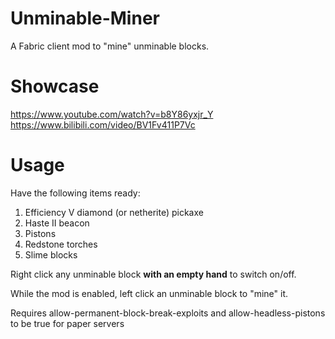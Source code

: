 # Unminable-Miner
A Fabric client mod to "mine" unminable blocks.

# Showcase
https://www.youtube.com/watch?v=b8Y86yxjr_Y  
https://www.bilibili.com/video/BV1Fv411P7Vc

# Usage
Have the following items ready:
1. Efficiency V diamond (or netherite) pickaxe
2. Haste II beacon
3. Pistons
4. Redstone torches
5. Slime blocks

Right click any unminable block **with an empty hand** to switch on/off.

While the mod is enabled, left click an unminable block to "mine" it.

Requires allow-permanent-block-break-exploits and allow-headless-pistons to be true for paper servers
